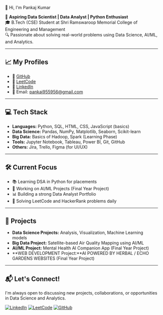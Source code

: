 👋 Hi, I'm Pankaj Kumar

🎯 **Aspiring Data Scientist | Data Analyst | Python Enthusiast**  
🎓 B.Tech (CSE) Student at Shri Ramswaroop Memorial College of Engineering and Management  
🔍 Passionate about solving real-world problems using Data Science, AI/ML, and Analytics.

---

## 📈 My Profiles

- 🔗 [GitHub](https://github.com/PANKAJ955956)
- 🔗 [LeetCode](https://leetcode.com/u/PankajKumar_DS/)
- 🔗 [LinkedIn](https://www.linkedin.com/in/pankaj-kumar-472a29294/)
- 📧 Email: [pankaj955956@gmail.com](mailto:pankaj955956@gmail.com)

---

## 💻 Tech Stack

- **Languages:** Python, SQL, HTML, CSS, JavaScript (basics)
- **Data Science:** Pandas, NumPy, Matplotlib, Seaborn, Scikit-learn
- **Big Data:** Basics of Hadoop, Spark (Learning Phase)
- **Tools:** Jupyter Notebook, Tableau, Power BI, Git, GitHub
- **Others:** Jira, Trello, Figma (for UI/UX)

---

## 🛠️ Current Focus

- 📚 Learning DSA in Python for placements
- 🤖 Working on AI/ML Projects (Final Year Project)
- 📊 Building a strong Data Analyst Portfolio
- 🧠 Solving LeetCode and HackerRank problems daily

---
## 🚀 Projects

- **Data Science Projects:** Analysis, Visualization, Machine Learning models
- **Big Data Project:** Satellite-based Air Quality Mapping using AI/ML
- **AI/ML Project:** Mental Health AI Companion App (Final Year Project)
- **WEB DEVELOPMENT Project:**AI POWERED BY HERBAL / ECHO GARDENS WEBSITES (Final Year Project)
---

## 📬 Let's Connect!

I'm always open to discussing new projects, collaborations, or opportunities in Data Science and Analytics.

[![LinkedIn](https://img.shields.io/badge/LinkedIn-Pankaj%20Kumar-blue?style=for-the-badge&logo=linkedin)](https://www.linkedin.com/in/pankaj-kumar-472a29294/)
[![LeetCode](https://img.shields.io/badge/LeetCode-PankajKumar__DS-orange?style=for-the-badge&logo=leetcode)](https://leetcode.com/u/PankajKumar_DS/)
[![GitHub](https://img.shields.io/badge/GitHub-PANKAJ955956-black?style=for-the-badge&logo=github)](https://github.com/PANKAJ955956)
